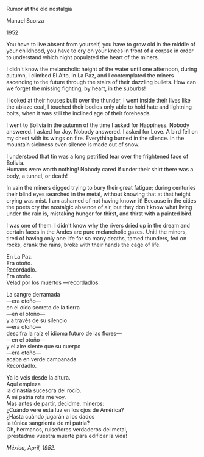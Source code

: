 Rumor at the old nostalgia  

Manuel Scorza  

1952  

You have to live absent from yourself,
you have to grow old in the middle of your childhood,
you have to cry on your knees in front of a corpse
in order to understand which night
populated the heart of the miners.

I didn't know
the melancholic height of the water
until one afternoon, during autumn,
I climbed El Alto, in La Paz,
and I contemplated the miners ascending to the future
through the stairs of their dazzling bullets.
How can we forget the missing
fighting, by heart, in the suburbs!

I looked at their houses
built over the thunder,
I went inside their lives like the ablaze coal,
I touched their bodies
only able to hold hate and lightning bolts,
when it was still the inclined age of their foreheads.

I went to Bolivia in the autumn of the time
I asked for Happiness.
Nobody answered.
I asked for Joy.
Nobody answered.
I asked for Love.
A bird
fell on my chest with its wings on fire.
Everything burned in the silence.
In the mountain sickness even silence is made out of snow.

I understood that tin
was
a
long
petrified
tear
over the frightened face of Bolivia.  
Humans were worth nothing!
Nobody cared if under their shirt
there was a body, a tunnel, or death!

In vain the miners digged
trying to bury their great fatigue;
during centuries their blind eyes searched in the metal,
without knowing that at that height crying was mist.
I am ashamed of not having known it!
Because in the cities the poets
cry the nostalgic absence of air,
but they don't know what living under the rain is,
mistaking hunger for thirst,
and thirst with a painted bird.

I was one of them.
I didn't know why the rivers
dried up in the dream
and certain faces in the Andes
are pure melancholic gazes.
Unitl the miners,
tired of having only one life for so many deaths,
tamed thunders,
fed on rocks,
drank the rains,
broke with their hands the cage of life.

En La Paz.  
Era otoño.  
Recordadlo.  
Era otoño.  
Velad por los muertos —recordadlos.  

La sangre derramada  
—era otoño—  
en el oído secreto de la tierra  
—en el otoño—  
y a través de su silencio  
—era otoño—  
descifra la raíz el idioma futuro de las flores—  
—en el otoño—  
y el aire siente que su cuerpo  
—era otoño—  
acaba en verde campanada.  
Recordadlo.  

Ya lo veis desde la altura.  
Aquí empieza  
la dinastía sucesora del rocío.  
A mi patria rota me voy.  
Mas antes de partir, decidme, mineros:  
¿Cuándo veré esta luz en los ojos de América?  
¿Hasta cuándo jugarán a los dados  
la túnica sangrienta de mi patria?  
Oh, hermanos, ruiseñores verdaderos del metal,  
¡prestadme vuestra muerte para edificar la vida!  

*México, April, 1952.*  
